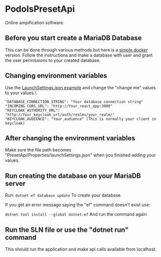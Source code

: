 # PodolsPresetApi
Online ampification software.

## Before you start create a MariaDB Database

This can be done through various methods but here is a [simple docker](https://hub.docker.com/_/mariadb) version.
Follow the instructions and make a database with user and grant the user permissions to your created database.

## Changing environment variables 
Use the [LaunchSettings.json example](https://github.com/StanEngels/PodolsPresetApi/blob/main/Example%20files/launchSettings.example.json) and change the "change me" values to your values.\

`"DATABASE_CONNECTION_STRING": "Your database connection string"`\
`"INCOMING_CORS_URL": "http://Your_react_app:3000"`\
`"KEYCLOAK_AUTHORITY_URL": "http://Your_keycloak_url/auth/realms/your_realm/"`\
`"KEYCLOAK_AUDIENCE": "Your_audience" (This is normally your client in keycloak)`

## After changing the environment variables

Make sure the file path becomes "PresetApi/Properties/launchSettings.json" when you finished adding your values.

## Run creating the database on your MariaDB server

Run: `dotnet ef database update` 
To create your database.

If you get an error message saying the "ef" command doesn't exist use:

`dotnet tool install --global dotnet-ef`
And run the command again

## Run the SLN file or use the "dotnet run" command
This should run the application and make api calls available from localhost.
